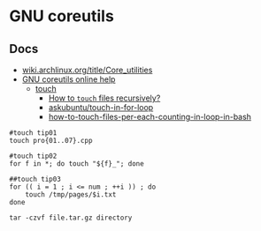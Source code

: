 # GNU coreutils

## Docs

* [wiki.archlinux.org/title/Core_utilities](https://wiki.archlinux.org/title/Core_utilities)
* [GNU coreutils online help](https://www.gnu.org/software/coreutils/)
    * [touch](https://www.gnu.org/software/coreutils/touch)
        * [How to `touch` files recursively?](https://askubuntu.com/questions/580409/how-to-touch-files-recursively)
        * [askubuntu/touch-in-for-loop](https://askubuntu.com/questions/1102663/touch-in-for-loop)
        * [how-to-touch-files-per-each-counting-in-loop-in-bash](https://stackoverflow.com/questions/21201082/how-to-touch-files-per-each-counting-in-loop-in-bash)

```shell
#touch tip01
touch pro{01..07}.cpp

#touch tip02
for f in *; do touch "${f}_"; done

##touch tip03
for (( i = 1 ; i <= num ; ++i )) ; do
    touch /tmp/pages/$i.txt
done

tar -czvf file.tar.gz directory
```